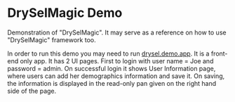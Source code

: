 # DrySelMagic Demo
Demonstration of "DrySelMagic". It may serve as a reference on how to use "DrySelMagic" framework too.

In order to run this demo you may need to run [drysel.demo.app](https://github.com/orion-analytics/drysel.demo.app). It is a front-end only app. It has 2 UI pages. First to login with user name = Joe and password = admin. On successful login it shows User Information page, where users can add her demographics information and save it. On saving, the information is displayed in the read-only pan given on the right hand side of the page.
